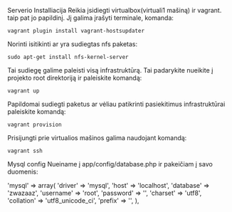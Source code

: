 Serverio Installiacija
Reikia įsidiegti virtualbox(virtuali1 mašiną) ir vagrant. taip pat jo papildinį. Jį galima įrašyti terminale, komanda:

    vagrant plugin install vagrant-hostsupdater

Norinti isitikinti ar yra sudiegtas nfs paketas:

    sudo apt-get install nfs-kernel-server

Tai sudiegę galime paleisti visą infrastruktūrą. Tai padarykite nueikite į projekto root direktoriją ir paleiskite komandą:

    vagrant up

Papildomai sudiegti paketus ar vėliau patikrinti pasiekitimus infrastruktūrai paleiskite komandą:

    vagrant provision

Prisijungti prie virtualios mašinos galima naudojant komandą:

    vagrant ssh

Mysql config
Nueiname į app/config/database.php ir pakeičiam į savo duomenis:

'mysql' => array(
	'driver'    => 'mysql',
	'host'      => 'localhost',
	'database'  => 'zwazaaz',
	'username'  => 'root',
	'password'  => '',
	'charset'   => 'utf8',
	'collation' => 'utf8_unicode_ci',
	'prefix'    => '',
),